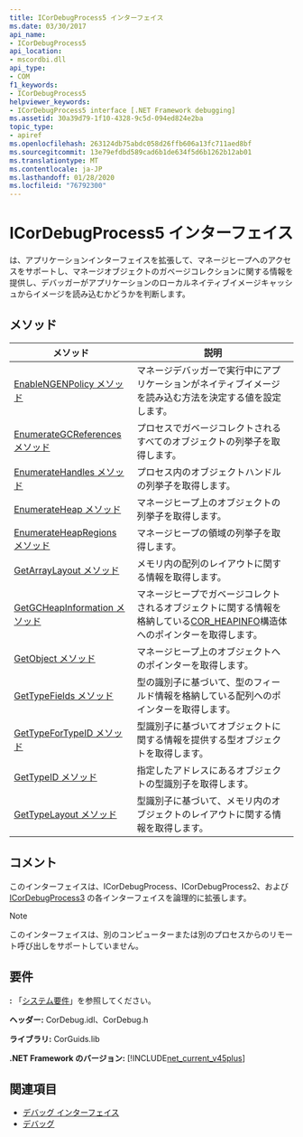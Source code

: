 ```yaml
---
title: ICorDebugProcess5 インターフェイス
ms.date: 03/30/2017
api_name:
- ICorDebugProcess5
api_location:
- mscordbi.dll
api_type:
- COM
f1_keywords:
- ICorDebugProcess5
helpviewer_keywords:
- ICorDebugProcess5 interface [.NET Framework debugging]
ms.assetid: 30a39d79-1f10-4328-9c5d-094ed824e2ba
topic_type:
- apiref
ms.openlocfilehash: 263124db75abdc058d26ffb606a13fc711aed8bf
ms.sourcegitcommit: 13e79efdbd589cad6b1de634f5d6b1262b12ab01
ms.translationtype: MT
ms.contentlocale: ja-JP
ms.lasthandoff: 01/28/2020
ms.locfileid: "76792300"
---
```

# <a name="icordebugprocess5-interface"></a>ICorDebugProcess5 インターフェイス
は、アプリケーションインターフェイスを拡張して、マネージヒープへのアクセスをサポートし、マネージオブジェクトのガベージコレクションに関する情報を提供し、デバッガーがアプリケーションのローカルネイティブイメージキャッシュからイメージを読み込むかどうかを判断します。  
  
## <a name="methods"></a>メソッド  
  
|メソッド|説明|  
|------------|-----------------|  
|[EnableNGENPolicy メソッド](icordebugprocess5-enablengenpolicy-method.md)|マネージデバッガーで実行中にアプリケーションがネイティブイメージを読み込む方法を決定する値を設定します。|  
|[EnumerateGCReferences メソッド](icordebugprocess5-enumerategcreferences-method.md)|プロセスでガベージコレクトされるすべてのオブジェクトの列挙子を取得します。|  
|[EnumerateHandles メソッド](icordebugprocess5-enumeratehandles-method.md)|プロセス内のオブジェクトハンドルの列挙子を取得します。|  
|[EnumerateHeap メソッド](icordebugprocess5-enumerateheap-method.md)|マネージヒープ上のオブジェクトの列挙子を取得します。|  
|[EnumerateHeapRegions メソッド](icordebugprocess5-enumerateheapregions-method.md)|マネージヒープの領域の列挙子を取得します。|  
|[GetArrayLayout メソッド](icordebugprocess5-getarraylayout-method.md)|メモリ内の配列のレイアウトに関する情報を取得します。|  
|[GetGCHeapInformation メソッド](icordebugprocess5-getgcheapinformation-method.md)|マネージヒープでガベージコレクトされるオブジェクトに関する情報を格納している[COR_HEAPINFO](cor-heapinfo-structure.md)構造体へのポインターを取得します。|  
|[GetObject メソッド](icordebugprocess5-getobject-method.md)|マネージヒープ上のオブジェクトへのポインターを取得します。|  
|[GetTypeFields メソッド](icordebugprocess5-gettypefields-method.md)|型の識別子に基づいて、型のフィールド情報を格納している配列へのポインターを取得します。|  
|[GetTypeForTypeID メソッド](icordebugprocess5-gettypefortypeid-method.md)|型識別子に基づいてオブジェクトに関する情報を提供する型オブジェクトを取得します。|  
|[GetTypeID メソッド](icordebugprocess5-gettypeid-method.md)|指定したアドレスにあるオブジェクトの型識別子を取得します。|  
|[GetTypeLayout メソッド](icordebugprocess5-gettypelayout-method.md)|型識別子に基づいて、メモリ内のオブジェクトのレイアウトに関する情報を取得します。|  
  
## <a name="remarks"></a>コメント  
 このインターフェイスは、ICorDebugProcess、ICorDebugProcess2、および [ICorDebugProcess3](icordebugprocess3-interface.md) の各インターフェイスを論理的に拡張します。  
  
> [!NOTE]
> このインターフェイスは、別のコンピューターまたは別のプロセスからのリモート呼び出しをサポートしていません。  
  
## <a name="requirements"></a>要件  
 **:** 「[システム要件](../../../../docs/framework/get-started/system-requirements.md)」を参照してください。  
  
 **ヘッダー:** CorDebug.idl、CorDebug.h  
  
 **ライブラリ:** CorGuids.lib  
  
 **.NET Framework のバージョン:** [!INCLUDE[net_current_v45plus](../../../../includes/net-current-v45plus-md.md)]  
  
## <a name="see-also"></a>関連項目

- [デバッグ インターフェイス](debugging-interfaces.md)
- [デバッグ](index.md)
